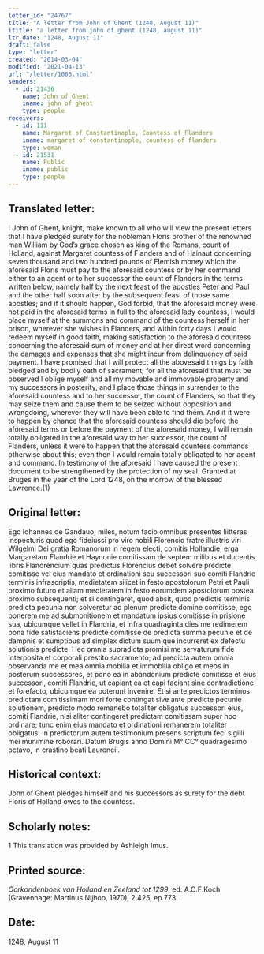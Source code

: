 ```yaml
---
letter_id: "24767"
title: "A letter from John of Ghent (1248, August 11)"
ititle: "a letter from john of ghent (1248, august 11)"
ltr_date: "1248, August 11"
draft: false
type: "letter"
created: "2014-03-04"
modified: "2021-04-13"
url: "/letter/1066.html"
senders:
  - id: 21436
    name: John of Ghent
    iname: john of ghent
    type: people
receivers:
  - id: 111
    name: Margaret of Constantinople, Countess of Flanders
    iname: margaret of constantinople, countess of flanders
    type: woman
  - id: 21531
    name: Public
    iname: public
    type: people
---
```

<h2> Translated letter:</h2>I John of Ghent, knight, make known to all who will view the present letters that I have pledged surety for the nobleman Floris brother of the renowned man William by God’s grace chosen as king of the Romans, count of Holland, against Margaret countess of Flanders and of Hainaut concerning seven thousand and two hundred pounds of Flemish money which the aforesaid Floris must pay to the aforesaid countess or by her command either to an agent or to her successor the count of Flanders in the terms written below, namely half by the next feast of the apostles Peter and Paul and the other half soon after by the subsequent feast of those same apostles; and if it should happen, God forbid, that the aforesaid money were not paid in the aforesaid terms in full to the aforesaid lady countess, I would place myself at the summons and command of the countess herself in her prison, wherever she wishes in Flanders, and within forty days I would redeem myself in good faith, making satisfaction to the aforesaid countess concerning the aforesaid sum of money and at her direct word concerning the damages and expenses that she might incur from delinquency of said payment. I have promised that I will protect all the abovesaid things by faith pledged and by bodily oath of sacrament; for all the aforesaid that must be observed I oblige myself and all my movable and immovable property and my successors in posterity, and I place those things in surrender to the aforesaid countess and to her successor, the count of Flanders, so that they may seize them and cause them to be seized without opposition and wrongdoing, wherever they will have been able to find them. And if it were to happen by chance that the aforesaid countess should die before the aforesaid terms or before the payment of the aforesaid money, I will remain totally obligated in the aforesaid way to her successor, the count of Flanders, unless it were to happen that the aforesaid countess commands otherwise about this; even then I would remain totally obligated to her agent and command.
	In testimony of the aforesaid I have caused the present document to be strengthened by the protection of my seal.
	Granted at Bruges in the year of the Lord 1248, on the morrow of the blessed Lawrence.(1)
<h2 class="mt-4"> Original letter:</h2>Ego Iohannes de Gandauo, miles, notum facio omnibus presentes liitteras inspecturis quod ego fideiussi pro viro nobili Florencio fratre illustris viri Wilgelmi Dei gratia Romanorum in regem electi, comitis Hollandie, erga Margaretam Flandrie et Haynonie comitissam de septem milibus et ducentis libris Flandrencium quas predictus Florencius debet solvere predicte comitisse vel eius mandato et ordinationi seu successori suo comiti Flandrie terminis infrascriptis, medietatem silicet in festo apostolorum Petri et Pauli proximo futuro et aliam medietatem in festo eorumdem apostolorum postea proximo subsequenti; et si contingeret, quod absit, quod predictis terminis predicta pecunia non solveretur ad plenum predicte domine comitisse, ego ponerem me ad submonitionem et mandatum ipsius comitisse in prisione sua, ubicumque vellet in Flandria, et infra quadraginta dies me redimerem bona fide satisfaciens predicte comitisse de predicta summa pecunie et de dampnis et sumptibus ad simplex dictum suum que incurreret ex defectu solutionis predicte. Hec omnia supradicta promisi me servaturum fide interposita et corporali prestito sacramento; ad predicta autem omnia observanda me et mea omnia mobilia et immobilia obligo et meos in posterum successores, et pono ea in abandonium predicte comitisse et eius successori, comiti Flandrie, ut capiant ea et capi faciant sine contradictione et forefacto, ubicumque ea poterunt invenire. Et si ante predictos terminos predictam comitissimam mori forte contingat sive ante predicte pecunie solutionem, predicto modo remanebo totaliter obligatus successori eius, comiti Flandrie, nisi aliter contingeret predictam comitissam super hoc ordinare; tunc enim eius mandato et ordinationi remanerem totaliter obligatus. In predictorum autem testimonium presens scriptum feci sigilli mei munimine roborari.
Datum Brugis anno Domini M° CC° quadragesimo octavo, in crastino beati Laurencii.
<h2 class="mt-4"> Historical context:</h2>John of Ghent pledges himself and his successors as surety for the debt Floris of Holland owes to the countess.
<h2 class="mt-4"> Scholarly notes:</h2>1 This translation was provided by Ashleigh Imus.
<h2 class="mt-4"> Printed source:</h2><p><em>Oorkondenboek van Holland en Zeeland tot 1299</em>, ed. A.C.F.Koch (Gravenhage: Martinus Nijhoo, 1970), 2.425, ep.773.</p><h2 class="mt-4"> Date:</h2>1248, August 11